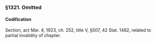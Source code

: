 ### §1321. Omitted ###

#### Codification ####

Section, act Mar. 4, 1923, ch. 252, title V, §507, 42 Stat. 1482, related to partial invalidity of chapter.